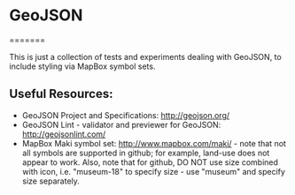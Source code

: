 # GeoJSON
=======

This is just a collection of tests and experiments dealing with GeoJSON, to include styling via MapBox symbol sets.

## Useful Resources:

- GeoJSON Project and Specifications: http://geojson.org/
- GeoJSON Lint - validator and previewer for GeoJSON: http://geojsonlint.com/
- MapBox Maki symbol set: http://www.mapbox.com/maki/ - note that not all symbols are supported in github; for example, land-use does not appear to work.  Also, note that for github, DO NOT use size combined with icon, i.e. "museum-18" to specify size - use "museum" and specify size separately.
